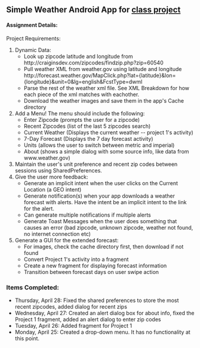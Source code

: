 <h2>Simple Weather Android App for <a href="http://bacraig.faculty.noctrl.edu/project2.html">class project</a></h2>

<h4>Assignment Details:</h4>

Project Requirements:
<ol>
<li> Dynamic Data:
    <ul>
        <li>Look up zipcode latitude and longitude from http://craiginsdev.com/zipcodes/findzip.php?zip=60540</li>
        <li>Pull weather XML from weather.gov using latitude and longitude http://forecast.weather.gov/MapClick.php?lat={latitude}&lon={longitude}&unit=0&lg=english&FcstType=dwml</li>
        <li>Parse the rest of the weather xml file. See XML Breakdown for how each piece of the xml matches with eachother.</li>
        <li>Download the weather images and save them in the app's Cache directory</li>
    </ul></li>
<li> Add a Menu! The menu should include the following:
    <ul>
        <li>Enter Zipcode (prompts the user for a zipcode)</li>
        <li>Recent Zipcodes (list of the last 5 zipcodes search)</li>
        <li>Current Weather (Displays the current weather -- project 1's activity)</li>
        <li>7-Day Forecast (Displays the 7 day forecast activity)</li>
        <li>Units (allows the user to switch between metric and imperial)</li>
        <li>About (shows a simple dialog with some source info, like data from www.weather.gov)</li>
    </ul></li>
<li> Maintain the user's unit preference and recent zip codes between sessions using SharedPreferences.</li>
<li>Give the user more feedback:
    <ul>
        <li>Generate an implicit intent when the user clicks on the Current Location (a GEO intent)</li>
        <li>Generate notification(s) when your app downloads a weather forecast with alerts. Have the intent be an implicit intent to the link for the alert.</li>
        <li>Can generate multiple notifications if multiple alerts</li>
        <li>Generate Toast Messages when the user does something that causes an error (bad zipcode, unknown zipcode, weather not found, no internet connection etc)</li>
    </ul></li>
<li> Generate a GUI for the extended forecast:
    <ul>
        <li>For images, check the cache directory first, then download if not found</li>
        <li>Convert Project 1's activity into a fragment</li>
        <li>Create a new fragment for displaying forecast information</li>
        <li>Transition between forecast days on user swipe action</li>
    </ul></li>
</ol>

<h3>Items Completed:</h3>
<ul>
    <li>Thursday, April 28: Fixed the shared preferences to store the most recent zipcodes, added dialog for recent zips</li>
    <li>Wednesday, April 27: Created an alert dialog box for about info, fixed the Project 1 fragment, added an alert dialog to enter zip codes</li>
    <li>Tuesday, April 26: Added fragment for Project 1</li>
    <li>Monday, April 25: Created a drop-down menu. It has no functionality at this point.</li>
</ul>
